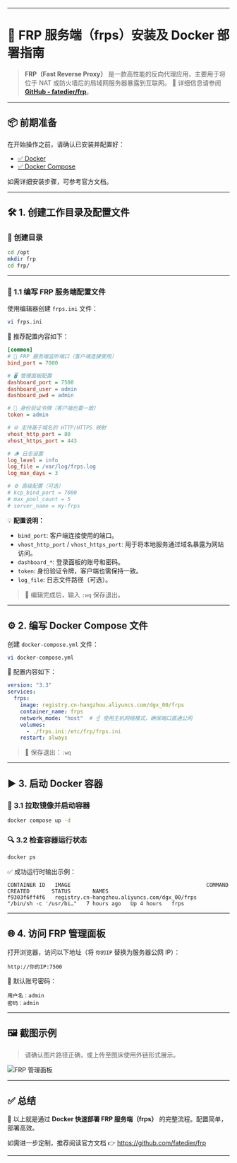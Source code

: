 ------

# 🚀 FRP 服务端（frps）安装及 Docker 部署指南

> **FRP（Fast Reverse Proxy）** 是一款高性能的反向代理应用，主要用于将位于 NAT 或防火墙后的局域网服务器暴露到互联网。
>  🔗 详细信息请参阅 [**GitHub - fatedier/frp**](https://github.com/fatedier/frp)。

------

## 📦 前期准备

在开始操作之前，请确认已安装并配置好：

- [✅ Docker](https://docs.docker.com/get-docker/)
- [✅ Docker Compose](https://docs.docker.com/compose/install/)

如需详细安装步骤，可参考官方文档。

------

## 🛠️ 1. 创建工作目录及配置文件

### 📁 创建目录

```bash
cd /opt
mkdir frp
cd frp/
```

------

### 📝 1.1 编写 FRP 服务端配置文件

使用编辑器创建 `frps.ini` 文件：

```bash
vi frps.ini
```

🔧 推荐配置内容如下：

```ini
[common]
# 🚪 FRP 服务端监听端口（客户端连接使用）
bind_port = 7000

# 🖥️ 管理面板配置
dashboard_port = 7500
dashboard_user = admin
dashboard_pwd = admin

# 🔐 身份验证令牌（客户端也要一致）
token = admin

# 🌐 支持基于域名的 HTTP/HTTPS 映射
vhost_http_port = 80
vhost_https_port = 443

# 🪵 日志设置
log_level = info
log_file = /var/log/frps.log
log_max_days = 3

# ⚙️ 高级配置（可选）
# kcp_bind_port = 7000
# max_pool_count = 5
# server_name = my-frps
```

💡 **配置说明：**

- `bind_port`: 客户端连接使用的端口。
- `vhost_http_port` / `vhost_https_port`: 用于将本地服务通过域名暴露为网站访问。
- `dashboard_*`: 登录面板的账号和密码。
- `token`: 身份验证令牌，客户端也需保持一致。
- `log_file`: 日志文件路径（可选）。

> 💾 编辑完成后，输入 `:wq` 保存退出。

------

## ⚙️ 2. 编写 Docker Compose 文件

创建 `docker-compose.yml` 文件：

```bash
vi docker-compose.yml
```

📄 配置内容如下：

```yaml
version: "3.3"
services:
  frps:
    image: registry.cn-hangzhou.aliyuncs.com/dgx_00/frps
    container_name: frps
    network_mode: "host"  # ☝️ 使用主机网络模式，确保端口直通公网
    volumes:
      - ./frps.ini:/etc/frp/frps.ini
    restart: always
```

> 💾 保存退出：`:wq`

------

## ▶️ 3. 启动 Docker 容器

### 🔄 3.1 拉取镜像并启动容器

```bash
docker compose up -d
```

### 🔍 3.2 检查容器运行状态

```bash
docker ps
```

✅ 成功运行时输出示例：

```
CONTAINER ID   IMAGE                                           COMMAND                  CREATED       STATUS       NAMES
f9303f6ff4f6   registry.cn-hangzhou.aliyuncs.com/dgx_00/frps   "/bin/sh -c '/usr/bi…"   7 hours ago   Up 4 hours   frps
```

------

## 🌐 4. 访问 FRP 管理面板

打开浏览器，访问以下地址（将 `你的IP` 替换为服务器公网 IP）：

```
http://你的IP:7500
```

🔐 默认账号密码：

```
用户名：admin
密码：admin
```

------

## 🖼️ 截图示例

> 请确认图片路径正确，或上传至图床使用外链形式展示。

![FRP 管理面板](file:///C:/%5CUsers%5C34861%5CAppData%5CRoaming%5CTypora%5Ctypora-user-images%5Cimage-20250416172821909.png)

------

## ✅ 总结

🎉 以上就是通过 **Docker 快速部署 FRP 服务端（frps）** 的完整流程。配置简单，部署高效。

如需进一步定制，推荐阅读官方文档 👉 https://github.com/fatedier/frp

------

